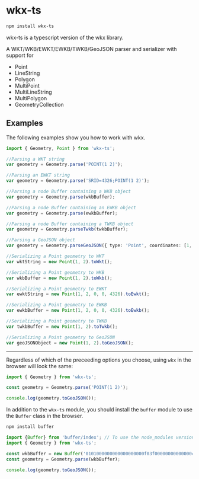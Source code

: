 # wkx-ts 

```bash
npm install wkx-ts
```

wkx-ts is a typescript version of the wkx library. 

A WKT/WKB/EWKT/EWKB/TWKB/GeoJSON parser and serializer with support for

- Point
- LineString
- Polygon
- MultiPoint
- MultiLineString
- MultiPolygon
- GeometryCollection

Examples
--------

The following examples show you how to work with wkx.

```typescript
import { Geometry, Point } from 'wkx-ts';

//Parsing a WKT string
var geometry = Geometry.parse('POINT(1 2)');

//Parsing an EWKT string
var geometry = Geometry.parse('SRID=4326;POINT(1 2)');

//Parsing a node Buffer containing a WKB object
var geometry = Geometry.parse(wkbBuffer);

//Parsing a node Buffer containing an EWKB object
var geometry = Geometry.parse(ewkbBuffer);

//Parsing a node Buffer containing a TWKB object
var geometry = Geometry.parseTwkb(twkbBuffer);

//Parsing a GeoJSON object
var geometry = Geometry.parseGeoJSON({ type: 'Point', coordinates: [1, 2] });

//Serializing a Point geometry to WKT
var wktString = new Point(1, 2).toWkt();

//Serializing a Point geometry to WKB
var wkbBuffer = new Point(1, 2).toWkb();

//Serializing a Point geometry to EWKT
var ewktString = new Point(1, 2, 0, 0, 4326).toEwkt();

//Serializing a Point geometry to EWKB
var ewkbBuffer = new Point(1, 2, 0, 0, 4326).toEwkb();

//Serializing a Point geometry to TWKB
var twkbBuffer = new Point(1, 2).toTwkb();

//Serializing a Point geometry to GeoJSON
var geoJSONObject = new Point(1, 2).toGeoJSON();
```

----

Regardless of which of the preceeding options you choose, using `wkx` in the browser will look the same:
```typescript
import { Geometry } from 'wkx-ts';

const geometry = Geometry.parse('POINT(1 2)');

console.log(geometry.toGeoJSON());
```

In addition to the `wkx-ts` module, you should install the `buffer` module to use the `Buffer` class in the browser.

```bash
npm install buffer
```

```typescript
import {Buffer} from 'buffer/index'; // To use the node_modules version of the Buffer class
import { Geometry } from 'wkx-ts';

const wkbBuffer = new Buffer('0101000000000000000000f03f0000000000000040', 'hex');
const geometry = Geometry.parse(wkbBuffer);

console.log(geometry.toGeoJSON());
```
